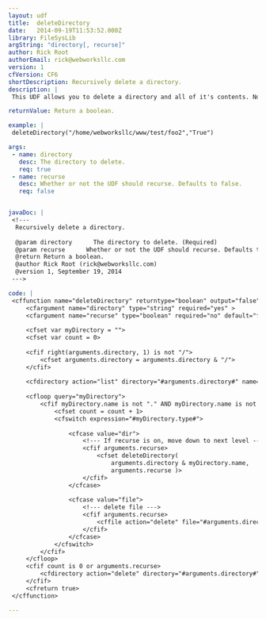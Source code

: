 ```yaml
---
layout: udf
title:  deleteDirectory
date:   2014-09-19T11:53:52.000Z
library: FileSysLib
argString: "directory[, recurse]"
author: Rick Root
authorEmail: rick@webworksllc.com
version: 1
cfVersion: CF6
shortDescription: Recursively delete a directory.
description: |
 This UDF allows you to delete a directory and all of it's contents. Note - in CFMX7, this UDF is not necessary.

returnValue: Return a boolean.

example: |
 deleteDirectory("/home/webworksllc/www/test/foo2","True")

args:
 - name: directory
   desc: The directory to delete.
   req: true
 - name: recurse
   desc: Whether or not the UDF should recurse. Defaults to false.
   req: false


javaDoc: |
 <!---
  Recursively delete a directory.
  
  @param directory      The directory to delete. (Required)
  @param recurse      Whether or not the UDF should recurse. Defaults to false. (Optional)
  @return Return a boolean. 
  @author Rick Root (rick@webworksllc.com) 
  @version 1, September 19, 2014 
 --->

code: |
 <cffunction name="deleteDirectory" returntype="boolean" output="false">
     <cfargument name="directory" type="string" required="yes" >
     <cfargument name="recurse" type="boolean" required="no" default="false">
     
     <cfset var myDirectory = "">
     <cfset var count = 0>
 
     <cfif right(arguments.directory, 1) is not "/">
         <cfset arguments.directory = arguments.directory & "/">
     </cfif>
     
     <cfdirectory action="list" directory="#arguments.directory#" name="myDirectory">
 
     <cfloop query="myDirectory">
         <cfif myDirectory.name is not "." AND myDirectory.name is not "..">
             <cfset count = count + 1>
             <cfswitch expression="#myDirectory.type#">
             
                 <cfcase value="dir">
                     <!--- If recurse is on, move down to next level --->
                     <cfif arguments.recurse>
                         <cfset deleteDirectory(
                             arguments.directory & myDirectory.name,
                             arguments.recurse )>
                     </cfif>
                 </cfcase>
                 
                 <cfcase value="file">
                     <!--- delete file --->
                     <cfif arguments.recurse>
                         <cffile action="delete" file="#arguments.directory##myDirectory.name#">
                     </cfif>
                 </cfcase>            
             </cfswitch>
         </cfif>
     </cfloop>
     <cfif count is 0 or arguments.recurse>
         <cfdirectory action="delete" directory="#arguments.directory#">
     </cfif>
     <cfreturn true>
 </cffunction>

---
```


